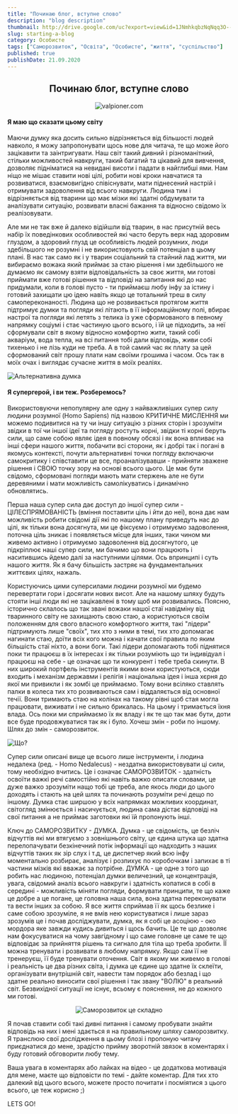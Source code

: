 ```yaml
---
title: "Починаю блог, вступне слово"
description: "blog description"
thumbnail: http://drive.google.com/uc?export=view&id=1JNmhkqbzNqNqq3O--oWv5JN5tDvxqtVY
slug: starting-a-blog
category: Особисте
tags: ["Саморозвиток", "Освіта", "Особисте", "життя", "суспільство"]
published: true
publishDate: 21.09.2020
---
```


<span style="display:block;text-align:center">

## Починаю блог, вступне слово

![valpioner.com](http://drive.google.com/uc?export=view&id=1JNmhkqbzNqNqq3O--oWv5JN5tDvxqtVY)

</span>

#### Я маю що сказати цьому світу

Маючи думку яка досить сильно відрізняється від більшості людей навколо, я можу запропонувати щось нове для читача, те що може його зацікавити та заінтригувати. Наш світ такий дивний і різноманітний, стільки можливостей навкруги, такий багатий та цікавий для вивчення, дозволяє підніматися на невидані висоти і падати в найглибші ями. Нам ніщо не мішає ставити нові цілі, робити нові кроки навчатися та розвиватися, взаємовигідно співіснувати, мати піднесений настрій і отримувати задоволення від всього навкруги. Людина тим і відрізняється від тварини що має мізки які здатні обдумувати та аналізувати ситуацію, розвивати власні бажання та відносно свідомо їх реалізовувати.

Але ми не так вже й далеко відійшли від тварин, в нас присутній весь набір їх поведінкових особливостей які часто беруть верх над здоровим глуздом, а здоровий глузд це особливість людей розумних, люди здебільшого не розумні і не використовують свій потенціал в цьому плані. В нас так само як і у тварин соціальний та стайний лад життя, ми вибираємо вожака який приймає за стаю рішення і ми здебільшого не думаємо як самому взяти відповідальність за своє життя, ми готові приймати вже готові рішення та відповіді на запитання які до нас придумали, коли в голові пусто - ти приймаєш любу інфу за істину і готовий захищати цю ідею навіть якщо це тотальний треш в силу самопереконаності. Людина що не розвивається протягом життя підтримує думки та погляди які літають в її інформаційному полі, вбирає настрої та погляди які летять з телика із уже сформованого в певному напрямку соціумі і стає частиную цього всього, і їй це підходить, за неї сформували світ в якому відносно комфортно жити, такий собі акваріум, вода тепла, на всі питання тобі дали відповідь, живи собі тихенько і не лізь куди не треба. А в той самий час як плату за цей сформований світ прошу плати нам своїми грошима і часом. Ось так в моїх очах і виглядає сучасне життя в моїх реаліях.

![Альтернативна думка](http://lastdaydeaf.com/wp-content/uploads/2019/07/alternative.jpg?style=centerme)

#### Я супергерой, і ви теж. Розберемось?

Використовуючи непопулярну але одну з найважливіших супер силу людини розумної (Homo Sapiens) під назвою КРИТИЧНЕ МИСЛЕННЯ ми можемо подивитися на ту чи іншу ситуацію з різних сторін і зрозуміти звідки в тої чи іншої ідеї та погляду ростуть корні, звідки ті корні беруть сили, що саме собою являє ідея в повному обсязі і як вона впливає на інші сфери нашого життя, побачити всі сторони, як і добрі так і погані в якомусь контексті, почути альтернативні точки погляду включаючи самокритику і співставити це все, проаналізувавши - прийняти зважене рішення і СВОЮ точку зору на основі всього цього. Це має бути свідомо, сформовані погляди мають мати стержень але не бути деревяними і мати можливість самолікуватись і динамічно обновлятись.

Перша наша супер сила дає доступ до іншої супер сили - ЦІЛЕСПРЯМОВАНІСТЬ (вміння поставити ціль і йти до неї), вона дає нам можливість робити свідомі дії які по нашому плану приведуть нас до цілі, як тільки вона досягнута, ми це фіксуємо і отримуємо задоволення, поточна ціль зникає і появляється місце для інших, таки чином ми живемо активно і отримуємо задоволення від досягнутого, це підкріплює наші супер сили, ми бачимо що вони працюють і наситившись йдемо далі за наступними цілями. Ось впринципі і суть нашого життя. Як я бачу більшість застряє на фундаментальних життєвих цілях, нажаль.

Користуючись цими суперсилами людини розумної ми будемо перевертати гори і досягати нових висот. Але на нашому шляху будуть стояти інші люди які не зацікавлені в тому щоб ми розвивались. Поясню, історично склалось що так звані вожаки нашої стаї навідміну від тваринного світу не захищають свою стаю, а користуються своїм положенням для свого власного комфортного життя, такі "лідери" підтримують лише "своїх", тих хто з ними в темі, тих хто допомагає нагинати стаю, доїти всіх кого можна і качати свої правила по яким більшість стаї ніхто, а вони боги. Такі лідери допомагають тобі піднятися поки ти працюєш в їх інтересах і як тільки розуміють що ти індивідуал і працюєш на себе - це означає що ти конкурент і тебе треба скинути. В них широкий портфель інструментів якими вони користуються, сюди входить і механізм державми і релігія і національна ідея і інша хєрня до якої ми привикли і як зомбі це приймаємо. Тому вони всіляко ставлять палки в колеса тих хто розвиваються сам і віддаляється від основної течії. Вони тримають стаю на колінах на такому рівні щоб стая могла працювати, виживати і не сильно брикалась. На цьому і тримається їхня влада. Ось поки ми сприймаємо їх як владу і як те що так має бути, доти все буде продовжуватися так як і було. Хочеш змін - роби по іншому. Шлях до змін - саморозвиток.

![Що?](https://memegenerator.net/img/instances/27706260.jpg?style=centerme)

Супер сили описані вище це всього лише інструменти, і людина недалека (ред. - Homo Nedalecus) - нездатна використовувати ці сили, тому необхідно вчитись. Це і означає САМОРОЗВИТОК - здатність освоїти важкі речі самостійно які навіть важко описати словами, це дуже важко зрозуміти нащо тобі це треба, але якось люди до цього доходять і стають на цей шлях та починають розуміти речі дещо по іншому. Думка стає ширшою у всіх напрямках можливих координат, світогляд змінюється і насичується, людина сама дістає відповіді на свої питання а не приймає заготовки які їй пропонують інші.

Ключ до САМОРОЗВИТКУ - ДУМКА. Думка - це свідомість, це безліч відчуттів які ми втягуємо з зовнішнього світу, це єдина штука що здатна перелопачувати безкінечний потік інформації що надходить з наших відчуттів таких як зір слух і т.д, це диспетчер який всю інфу моментально розбирає, аналізує і розпихує по коробочкам і запихає в ті частини мізків які вважає за потрібне. ДУМКА - це одне з того що робить нас людиною, потенціал думки величезний, це концентрація, увага, свідомий аналіз всього навкруги і здатність копатися в собі в середині - можливість міняти погляди, формувати принципи, те що каже це добре а це погане, це головна наша сила, вона здатна переконувати та вести інших за собою. Я все життя сприймав її як щось безлике і саме собою зрозуміле, я не вмів нею користуватися і лише зараз зрозумів це і почав досліджувати, думка, як я собі це асоціюю - око мордора яке завжди кудись дивиться і щось бачить. Це те що дозволяє нам фокусуватися на чому завгідному і що саме головне це саме те що відповідає за прийняття рішень та сигнало для тіла що треба зробити. ЇЇ можна тренувати і розвивати в любому напрямку. Якщо сам її не тренеруєш, її буде тренувати оточення. Світ в якому ми живемо в голові і реальність це два різних світа, і думка це єдине що здатне їх склеїти, організувати внутрішній світ, навести там порядок або безлад і що здатне реально виносити свої рішення і так звану "ВОЛЮ" в реальний світ. Безвихідної ситуації не існує, всьому є пояснення, не до кожного ми готові.

<span style="display:block;text-align:center">

![Саморозвиток це складно](http://drive.google.com/uc?export=view&id=1YkjXnyDm5QzSp6oBcB4crbkZ8tKA20wU)

</span>

Я почав ставити собі такі дивні питання і самому пробувати знайти відповідь на них і мені здається я на правильному шляху саморозвитку. Я транслюю свої дослідження в цьому блозі і пропоную читачу приєднатися до мене, зрадістю прийму зворотній звязок в коментарях і буду готовий обговорити любу тему.

Ваша увага в коментарях або лайках на відео - це додаткова мотивація для мене, маєте що відповісти по темі - дайте коментар.
Для тих хто далекий від цього всього, можете просто почитати і посміятися з цього всього, це теж корисно ;)

LETS GO!
